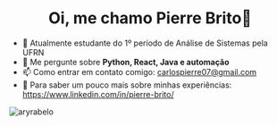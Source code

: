 <h1 align="center">Oi, me chamo Pierre Brito🖖</h1>

- 🔭 Atualmente estudante do 1º período de Análise de Sistemas pela UFRN
- 💬 Me pergunte sobre **Python, React, Java e automação**
- 📫 Como entrar em contato comigo: carlospierre07@gmail.com
- 👀 Para saber um pouco mais sobre minhas experiências: https://www.linkedin.com/in/pierre-brito/
    
<img align="left" src="https://camo.githubusercontent.com/b0d5c5d81646e3e434f0bdc7baf43e48e397a8b7a496d70ccb0d324a6c30dc60/68747470733a2f2f6769746875622d726561646d652d73746174732e76657263656c2e6170702f6170692f746f702d6c616e67733f757365726e616d653d617279726162656c6f2673686f775f69636f6e733d74727565266c6f63616c653d656e266c61796f75743d636f6d70616374" alt="aryrabelo" data-canonical-src="https://github-readme-stats.vercel.app/api/top-langs?username=pierrecbrito&amp;show_icons=true&amp;locale=en&amp;layout=compact" style="max-width: 100%;">

<!--
**pierrecbrito/pierrecbrito** is a ✨ _special_ ✨ repository because its `README.md` (this file) appears on your GitHub profile.

Here are some ideas to get you started:

- 🔭 I’m currently working on ...
- 🌱 I’m currently learning ...
- 👯 I’m looking to collaborate on ...
- 🤔 I’m looking for help with ...
- 💬 Ask me about ...
- 📫 How to reach me: ...
- 😄 Pronouns: ...
- ⚡ Fun fact: ...
-->
